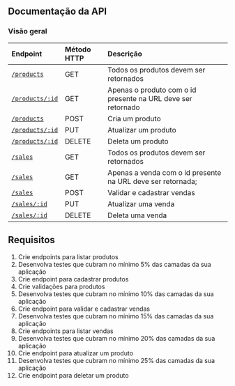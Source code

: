 ## Documentação da API

### **Visão geral**

| Endpoint     | Método HTTP | Descrição               | 
| :----------- | :---------- | :---------------------- |
| [`/products`](#)   | GET        | Todos os produtos devem ser retornados|
| [`/products/:id`](#)| GET         | Apenas o produto com o id presente na URL deve ser retornado|
| [`/products`](#)     | POST         | Cria um produto
| [`/products/:id`](#) | PUT      | Atualizar um produto
| [`/products/:id`](#)   | DELETE       | Deleta um produto
| [`/sales`](#)   | GET        | Todos os produtos devem ser retornados|
| [`/sales`](#)| GET         | Apenas a venda com o id presente na URL deve ser retornada;|
| [`/sales`](#)     | POST         | Validar e cadastrar vendas
| [`/sales/:id`](#) | PUT      | Atualizar uma venda
| [`/sales/:id`](#)   | DELETE       | Deleta uma venda

## Requisitos 

01. Crie endpoints para listar produtos
02. Desenvolva testes que cubram no mínimo 5% das camadas da sua aplicação
03. Crie endpoint para cadastrar produtos
04. Crie validações para produtos
05. Desenvolva testes que cubram no mínimo 10% das camadas da sua aplicação
06. Crie endpoint para validar e cadastrar vendas
07. Desenvolva testes que cubram no mínimo 15% das camadas da sua aplicação
08. Crie endpoints para listar vendas
09. Desenvolva testes que cubram no mínimo 20% das camadas da sua aplicação
10. Crie endpoint para atualizar um produto
11. Desenvolva testes que cubram no mínimo 25% das camadas da sua aplicação
12. Crie endpoint para deletar um produto
